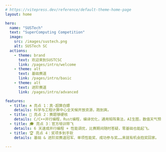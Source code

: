 ```yaml
---
# https://vitepress.dev/reference/default-theme-home-page
layout: home

hero:
  name: "SUSTech"
  text: "SuperComputing Competition"
  image:
    src: /images/sustech.png
    alt: SUSTech SC
  actions:
    - theme: brand
      text: 欢迎来到SUSTCSC
      link: /pages/intro/welcome
    - theme: alt
      text: 基础赛道
      link: /pages/intro/basic
    - theme: alt
      text: 进阶赛道
      link: /pages/intro/advanced

features:
  - title: ☘️ 亮点 1：真·超算白嫖
    details: 科学与工程计算中心全天候开放资源，跑到爽。
  - title: 🚀 亮点 2：赛题够硬核
    details: C/C++并行编程，Rust编程，编译优化，通用矩阵乘法，AI生图，数值天气预报......
  - title: 🎓 亮点 3：官方培训带飞
    details: 6 天速成并行编程 + 性能调优，比赛期间随时答疑，零基础也能起飞。  
  - title: 🏆 亮点 4：奖项多到手软
    details: 基础 & 进阶双赛道冠军、单项性能奖、成功参与奖……来就有机会抱奖回家。

---
```


<ScoreBoard />
<script setup>
import ScoreBoard from './components/ScoreBoard.vue'
</script>

